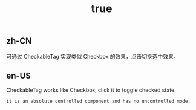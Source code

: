 ﻿---
order: 1
title:
  zh-CN: 可选择
  en-US: Checkable 
---

## zh-CN

可通过 CheckableTag 实现类似 Checkbox 的效果，点击切换选中效果。


## en-US

CheckableTag works like Checkbox, click it to toggle checked state.

    it is an absolute controlled component and has no uncontrolled mode.
